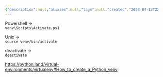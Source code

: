 ```yaml
---
{"description":null,"aliases":null,"tags":null,"created":"2023-04-12T22:03:54","updated":"2023-07-15T21:33:03","title":"venv activation and deactivation","dg-publish":true,"permalink":"/docs/venv activation and deactivation/","dgPassFrontmatter":true}
---
```


Powershell ->  
`venv\Scripts\Activate.ps1`

Unix ->  
`source venv/bin/activate`

deactivate ->  
`deactivate`

https://python.land/virtual-environments/virtualenv#How_to_create_a_Python_venv
